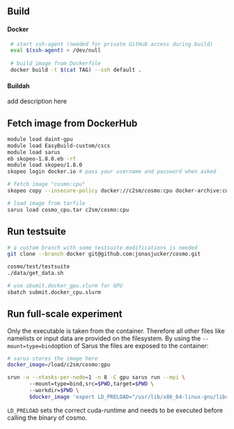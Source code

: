## Build
#### Docker

```bash
 # start ssh-agent (needed for private GitHub access during build)
 eval $(ssh-agent) > /dev/null
 
 # build image from Dockerfile
 docker build -t $(cat TAG) --ssh default .
 ```
 
 #### Buildah
 add description here
 
## Fetch image from DockerHub

```bash
module load daint-gpu
module load EasyBuild-custom/cscs 
module load sarus
eb skopeo-1.8.0.eb -rf
module load skopeo/1.8.0
skopeo login docker.io # pass your username and password when asked

# fetch image "cosmo:cpu"
skopeo copy --insecure-policy docker://c2sm/cosmo:cpu docker-archive:cosmo_cpu.tar

# load image from tarfile
sarus load cosmo_cpu.tar c2sm/cosmo:cpu
```

## Run testsuite
```bash
# a custom branch with some testsuite modifications is needed
git clone --branch docker git@github.com:jonasjucker/cosmo.git

cosmo/test/testsuite
./data/get_data.sh

# use sbumit.docker_gpu.slurm for GPU
sbatch submit.docker_cpu.slurm
```

## Run full-scale experiment
Only the executable is taken from the container. Therefore all other files like namelists or input data
are provided on the filesystem.
By using the `--mount=type=bind`option of Sarus the files are exposed to the container:

```bash
# sarus stores the image here
docker_image=/load/c2sm/cosmo:gpu

srun -u --ntasks-per-node=1 -n 8 -C gpu sarus run --mpi \                                                        
       --mount=type=bind,src=$PWD,target=$PWD \                                                                  
       --workdir=$PWD \                                                                                          
       $docker_image 'export LD_PRELOAD="/usr/lib/x86_64-linux-gnu/libcuda.so" && /root/cosmo_gpu'
```
`LD_PRELOAD` sets the correct cuda-runtime and needs to be executed before calling the binary of cosmo.
